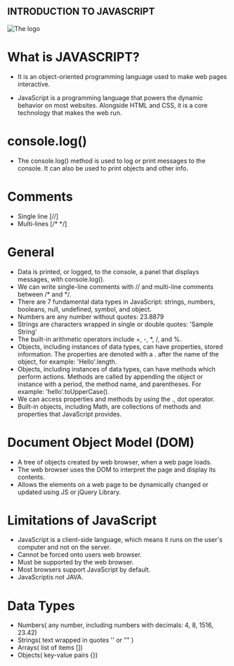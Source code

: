 ## INTRODUCTION TO JAVASCRIPT
![The logo](https://pbs.twimg.com/media/Fq3FPVVXoAADhSL?format=jpg&name=900x900)

# What is JAVASCRIPT?
* It is an object-oriented programming language used to make web pages interactive.

* JavaScript is a programming language that powers the dynamic behavior on most websites. Alongside HTML and CSS, it is a core technology that makes the web run.

# console.log()

* The console.log() method is used to log or print messages to the console. It can also be used to print objects and other info.

# Comments

* Single line [//]
* Multi-lines [/* */]

# General

* Data is printed, or logged, to the console, a panel that displays messages, with console.log().
* We can write single-line comments with // and multi-line comments between /* and */.
* There are 7 fundamental data types in JavaScript: strings, numbers, booleans, null, undefined, symbol, and object.
* Numbers are any number without quotes: 23.8879
* Strings are characters wrapped in single or double quotes: 'Sample String'
* The built-in arithmetic operators include +, -, *, /, and %.
* Objects, including instances of data types, can have properties, stored information. The properties are denoted with a . after the name of the object, for example: 'Hello'.length.
* Objects, including instances of data types, can have methods which perform actions. Methods are called by appending the object or instance with a period, the method name, and parentheses. For example: 'hello'.toUpperCase().
* We can access properties and methods by using the ., dot operator.
* Built-in objects, including Math, are collections of methods and properties that JavaScript provides.

# Document Object Model (DOM)
* A tree of objects created by web browser, when a web page loads.
* The web browser uses the DOM to interpret the page and display its contents.
* Allows the elements on a web page to be dynamically changed or updated using JS or jQuery Library.

# Limitations of JavaScript
* JavaScript is a client-side language, which means it runs on the user's computer and not on the server.
* Cannot be forced onto users web browser.
* Must be supported by the web browser.
* Most browsers support JavaScript by default.
* JavaScriptis not JAVA.

# Data Types
* Numbers( any number, including numbers with decimals: 4, 8, 1516, 23.42)
* Strings( text wrapped in quotes '' or "" )
* Arrays( list of items [])
* Objects( key-value pairs {})